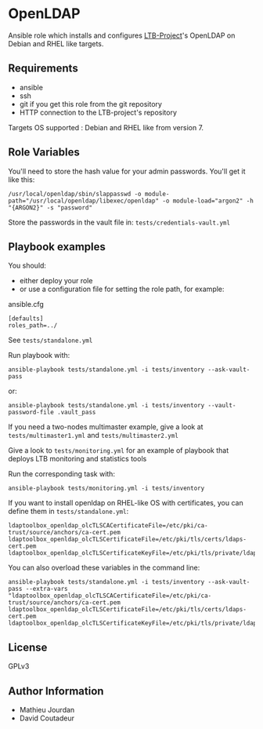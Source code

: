 OpenLDAP
========

Ansible role which installs and configures [LTB-Project](https://ltb-project.org/)'s OpenLDAP on Debian and RHEL like targets.

Requirements
------------

- ansible
- ssh
- git if you get this role from the git repository
- HTTP connection to the LTB-project's repository

Targets OS supported : Debian and RHEL like from version 7.

Role Variables
--------------

You'll need to store the hash value for your admin passwords. You'll get it like this:

```
/usr/local/openldap/sbin/slappasswd -o module-path="/usr/local/openldap/libexec/openldap" -o module-load="argon2" -h "{ARGON2}" -s "password"
```

Store the passwords in the vault file in: `tests/credentials-vault.yml`


Playbook examples
-----------------

You should:
 * either deploy your role
 * or use a configuration file for setting the role path, for example:

ansible.cfg
```
[defaults]
roles_path=../
```

See `tests/standalone.yml`

Run playbook with:

```
ansible-playbook tests/standalone.yml -i tests/inventory --ask-vault-pass
```

or:

```
ansible-playbook tests/standalone.yml -i tests/inventory --vault-password-file .vault_pass
```

If you need a two-nodes multimaster example, give a look at `tests/multimaster1.yml` and `tests/multimaster2.yml`


Give a look to `tests/monitoring.yml` for an example of playbook that deploys LTB monitoring and statistics tools

Run the corresponding task with: 

```
ansible-playbook tests/monitoring.yml -i tests/inventory
```


If you want to install openldap on RHEL-like OS with certificates, you can define them in `tests/standalone.yml`:

```
ldaptoolbox_openldap_olcTLSCACertificateFile=/etc/pki/ca-trust/source/anchors/ca-cert.pem
ldaptoolbox_openldap_olcTLSCertificateFile=/etc/pki/tls/certs/ldaps-cert.pem
ldaptoolbox_openldap_olcTLSCertificateKeyFile=/etc/pki/tls/private/ldaps.key
```

You can also overload these variables in the command line:

```
ansible-playbook tests/standalone.yml -i tests/inventory --ask-vault-pass --extra-vars "ldaptoolbox_openldap_olcTLSCACertificateFile=/etc/pki/ca-trust/source/anchors/ca-cert.pem ldaptoolbox_openldap_olcTLSCertificateFile=/etc/pki/tls/certs/ldaps-cert.pem ldaptoolbox_openldap_olcTLSCertificateKeyFile=/etc/pki/tls/private/ldaps.key"
```

License
-------

GPLv3

Author Information
------------------

- Mathieu Jourdan
- David Coutadeur
